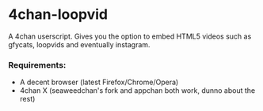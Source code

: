 4chan-loopvid
=============
A 4chan userscript.
Gives you the option to embed HTML5 videos such as gfycats, loopvids and eventually instagram.

<h3>Requirements:</h3> 
<ul>
<li>A decent browser (latest Firefox/Chrome/Opera)</li>
<li>4chan X (seaweedchan's fork and appchan both work, dunno about the rest)</li>
</ul>
